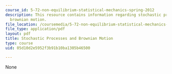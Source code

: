 ```yaml
---
course_id: 5-72-non-equilibrium-statistical-mechanics-spring-2012
description: This resource contains information regarding stochastic processes and
  brownian motion.
file_location: /coursemedia/5-72-non-equilibrium-statistical-mechanics-spring-2012/05d10d2e5952f3b91b10ba1305b46500_MIT5_72S12_master1.pdf
file_type: application/pdf
layout: pdf
title: Stochastic Processes and Brownian Motion
type: course
uid: 05d10d2e5952f3b91b10ba1305b46500

---
```

None